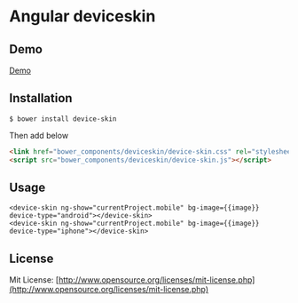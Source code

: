 # Angular deviceskin

## Demo

[Demo](#)

## Installation


```
$ bower install device-skin
```

Then add below

```html
<link href="bower_components/deviceskin/device-skin.css" rel="stylesheet">
<script src="bower_components/deviceskin/device-skin.js"></script>
```


## Usage

```
<device-skin ng-show="currentProject.mobile" bg-image={{image}} device-type="android"></device-skin>
<device-skin ng-show="currentProject.mobile" bg-image={{image}} device-type="iphone"></device-skin>
```

## License

Mit License: [http://www.opensource.org/licenses/mit-license.php](http://www.opensource.org/licenses/mit-license.php)